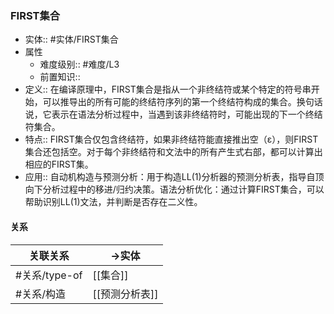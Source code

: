 ###  FIRST集合 
- 实体:: #实体/FIRST集合 
- 属性
	- 难度级别:: #难度/L3 
	- 前置知识::
- 定义:: 在编译原理中，FIRST集合是指从一个非终结符或某个特定的符号串开始，可以推导出的所有可能的终结符序列的第一个终结符构成的集合。换句话说，它表示在语法分析过程中，当遇到该非终结符时，可能出现的下一个终结符集合。
- 特点:: FIRST集合仅包含终结符，如果非终结符能直接推出空（ε），则FIRST集合还包括空。对于每个非终结符和文法中的所有产生式右部，都可以计算出相应的FIRST集。
- 应用:: 自动机构造与预测分析：用于构造LL(1)分析器的预测分析表，指导自顶向下分析过程中的移进/归约决策。语法分析优化：通过计算FIRST集合，可以帮助识别LL(1)文法，并判断是否存在二义性。
#### 关系
| 关联关系 | ->实体 |
| ---- | ---- |
| #关系/type-of | [[集合]] |
| #关系/构造  | [[预测分析表]] |